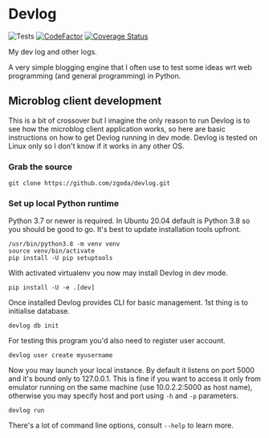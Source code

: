 # Devlog

![Tests](https://github.com/zgoda/devlog/workflows/Tests/badge.svg?branch=master) [![CodeFactor](https://www.codefactor.io/repository/github/zgoda/devlog/badge)](https://www.codefactor.io/repository/github/zgoda/devlog) [![Coverage Status](https://coveralls.io/repos/github/zgoda/devlog/badge.svg?branch=master)](https://coveralls.io/github/zgoda/devlog?branch=master)

My dev log and other logs.

A very simple blogging engine that I often use to test some ideas wrt web programming (and general programming) in Python.

## Microblog client development

This is a bit of crossover but I imagine the only reason to run Devlog is to see how the microblog client application works, so here are basic instructions on how to get Devlog running in dev mode. Devlog is tested on Linux only so I don't know if it works in any other OS.

### Grab the source

```console
git clone https://github.com/zgoda/devlog.git
```

### Set up local Python runtime

Python 3.7 or newer is required. In Ubuntu 20.04 default is Python 3.8 so you should be good to go. It's best to update installation tools upfront.

```console
/usr/bin/python3.8 -m venv venv
source venv/bin/activate
pip install -U pip setuptools
```

With activated virtualenv you now may install Devlog in dev mode.

```console
pip install -U -e .[dev]
```

Once installed Devlog provides CLI for basic management. 1st thing is to initialise database.

```console
devlog db init
```

For testing this program you'd also need to register user account.

```console
devlog user create myusername
```

Now you may launch your local instance. By default it listens on port 5000 and it's bound only to 127.0.0.1. This is fine if you want to access it only from emulator running on the same machine (use 10.0.2.2:5000 as host name), otherwise you may specify host and port using `-h` and `-p` parameters.

```console
devlog run
```

There's a lot of command line options, consult `--help` to learn more.
